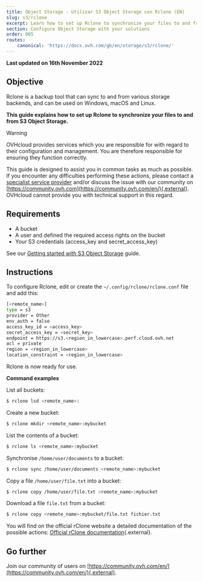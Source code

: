 ```yaml
---
title: Object Storage - Utilizar S3 Object Storage con Rclone (EN)
slug: s3/rclone
excerpt: Learn how to set up Rclone to synchronize your files to and from S3 Object Storage.
section: Configure Object Storage with your solutions
order: 005
routes:
    canonical: 'https://docs.ovh.com/gb/en/storage/s3/rclone/'
---
```


**Last updated on 16th November 2022**

## Objective

Rclone is a backup tool that can sync to and from various storage backends, and can be used on Windows, macOS and Linux.

**This guide explains how to set up Rclone to synchronize your files to and from S3 Object Storage.**

> [!warning]
>
> OVHcloud provides services which you are responsible for with regard to their configuration and management. You are therefore responsible for ensuring they function correctly.
>
> This guide is designed to assist you in common tasks as much as possible. If you encounter any difficulties performing these actions, please contact a [specialist service provider](https://partner.ovhcloud.com/en/directory/) and/or discuss the issue with our community on [https://community.ovh.com](https://community.ovh.com/en/){.external}. OVHcloud cannot provide you with technical support in this regard.
>

## Requirements

- A bucket
- A user and defined the required access rights on the bucket
- Your S3 credentials (access_key and secret_access_key)

See our [Getting started with S3 Object Storage](https://docs.ovh.com/es/storage/object-storage/s3/getting-started-with-object-storage/) guide.

## Instructions

To configure Rclone, edit or create the `~/.config/rclone/rclone.conf` file and add this:

```bash
[<remote_name>]
type = s3
provider = Other
env_auth = false
access_key_id = <access_key>
secret_access_key = <secret_key>
endpoint = https://s3.<region_in_lowercase>.perf.cloud.ovh.net
acl = private
region = <region_in_lowercase>
location_constraint = <region_in_lowercase>
```

Rclone is now ready for use.

**Command examples**

List all buckets:

```bash
$ rclone lsd <remote_name>:
```

Create a new bucket:

```bash
$ rclone mkdir <remote_name>:mybucket
```

List the contents of a bucket:

```bash
$ rclone ls <remote_name>:mybucket
```

Synchronise `/home/user/documents` to a bucket:

```bash
$ rclone sync /home/user/documents <remote_name>:mybucket
```

Copy a file `/home/user/file.txt` into a bucket:

```bash
$ rclone copy /home/user/file.txt <remote_name>:mybucket
```

Download a file `file.txt` from a bucket:

```bash
$ rclone copy <remote_name>:mybucket/file.txt fichier.txt
```

You will find on the official rClone website a detailed documentation of the possible actions: [Official rClone documentation](https://rclone.org/docs/){.external}.

## Go further

Join our community of users on [https://community.ovh.com/en/](https://community.ovh.com/en/){.external}.
